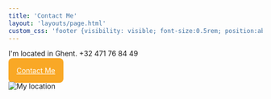 ```yaml
---
title: 'Contact Me'
layout: 'layouts/page.html'
custom_css: 'footer {visibility: visible; font-size:0.5rem; position:absolute;bottom:1rem;} p {font-size: 2.5em} main {margin-top: 5%;}'
---
```

<div class="grid">
<div>
I'm located in Ghent.
+32 471 76 84 49
<br><br>
<a href="mailto:info@margaux.dev" style="color:#fff;background-color:#F9A826;padding:1rem;border-radius:0.5rem;">Contact Me<a>
</div>

![My location](/img/map.svg)
</div>
